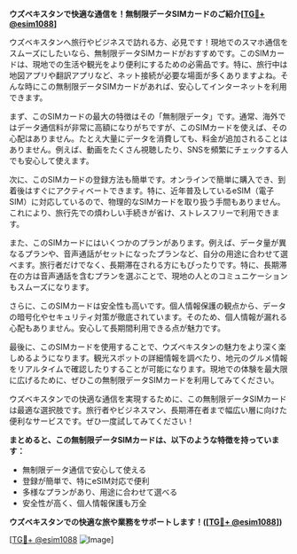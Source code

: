**ウズベキスタンで快適な通信を！無制限データSIMカードのご紹介[[TG💪+ @esim1088](https://t.me/s/esim1088)]**

ウズベキスタンへ旅行やビジネスで訪れる方、必見です！現地でのスマホ通信をスムーズにしたいなら、無制限データSIMカードがおすすめです。このSIMカードは、現地での生活や観光をより便利にするための必需品です。特に、旅行中は地図アプリや翻訳アプリなど、ネット接続が必要な場面が多くありますよね。そんな時にこの無制限データSIMカードがあれば、安心してインターネットを利用できます。

まず、このSIMカードの最大の特徴はその「無制限データ」です。通常、海外ではデータ通信料が非常に高額になりがちですが、このSIMカードを使えば、その心配はありません。たとえ大量にデータを消費しても、料金が追加されることはありません。例えば、動画をたくさん視聴したり、SNSを頻繁にチェックする人でも安心して使えます。

次に、このSIMカードの登録方法も簡単です。オンラインで簡単に購入でき、到着後はすぐにアクティベートできます。特に、近年普及しているeSIM（電子SIM）に対応しているので、物理的なSIMカードを取り扱う手間もありません。これにより、旅行先での煩わしい手続きが省け、ストレスフリーで利用できます。

また、このSIMカードにはいくつかのプランがあります。例えば、データ量が異なるプランや、音声通話がセットになったプランなど、自分の用途に合わせて選べます。旅行者だけでなく、長期滞在される方にもぴったりです。特に、長期滞在の方は音声通話を含むプランを選ぶことで、現地の人とのコミュニケーションもスムーズになります。

さらに、このSIMカードは安全性も高いです。個人情報保護の観点から、データの暗号化やセキュリティ対策が徹底されています。そのため、個人情報が漏れる心配もありません。安心して長期間利用できる点が魅力です。

最後に、このSIMカードを使用することで、ウズベキスタンの魅力をより深く楽しめるようになります。観光スポットの詳細情報を調べたり、地元のグルメ情報をリアルタイムで確認したりすることが可能になります。現地での体験を最大限に広げるために、ぜひこの無制限データSIMカードを利用してみてください。

ウズベキスタンでの快適な通信を実現するために、この無制限データSIMカードは最適な選択肢です。旅行者やビジネスマン、長期滞在者まで幅広い層に向けた便利なサービスです。ぜひ一度試してみてください！

**まとめると、この無制限データSIMカードは、以下のような特徴を持っています：**
- 無制限データ通信で安心して使える
- 登録が簡単で、特にeSIM対応で便利
- 多様なプランがあり、用途に合わせて選べる
- 安全性が高く、個人情報保護も万全

**ウズベキスタンでの快適な旅や業務をサポートします！([[TG💪+ @esim1088](https://t.me/s/esim1088)])**

[[TG💪+ @esim1088](https://t.me/s/esim1088) ![Image](https://i.postimg.cc/Y0z9fWf4/image.png)]